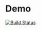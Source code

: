 # Demo

[![Build Status](https://travis-ci.org/jojo31415/Demo.svg?branch=master)](https://travis-ci.org/jojo31415/Demo)
